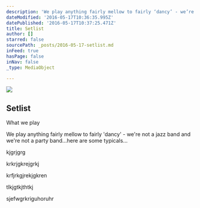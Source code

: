```yaml
---
description: 'We play anything fairly mellow to fairly ‘dancy’ - we’re not a jazz band and we’re not a party band...here are some typicals... '
dateModified: '2016-05-17T10:36:35.995Z'
datePublished: '2016-05-17T10:37:25.471Z'
title: Setlist
author: []
starred: false
sourcePath: _posts/2016-05-17-setlist.md
inFeed: true
hasPage: false
inNav: false
_type: MediaObject

---
```

<article style=""><img src="https://s3-us-west-2.amazonaws.com/the-grid-img/p/c632f9c0c5b9ee7fd754a81a9ebbf7b0335607d5.jpg" /><h1>Setlist</h1><p>What we play</p></article>

We play anything fairly mellow to fairly 'dancy' - we're not a jazz band and we're not a party band...here are some typicals...

kjgrjgrg

krkrjgkrejgrkj

krfjrkgjrekjgkren

tlkjgtkjthtkj

sjefwgrkriguhoruhr